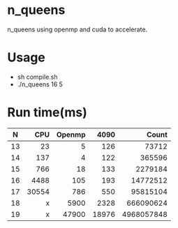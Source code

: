 # n_queens
n_queens using openmp and cuda to accelerate.
# Usage
* sh compile.sh
* ./n_queens 16 5
# Run time(ms)
| N | CPU | Openmp | 4090 |    Count|
|:-:|----:|-------:|-----:|--------:|
|  13 |  23 |   5 | 126 |     73712 |
|  14 | 137 |   4 | 122 |    365596 |
|  15 | 766 |   18| 133 |   2279184 |
|  16 | 4488|  105| 193 |  14772512 |
|  17 |30554|  786| 550 |  95815104 |
|  18 |  x  | 5900|2328 | 666090624 |
|  19 |  x  |47900|18976|4968057848 | 
